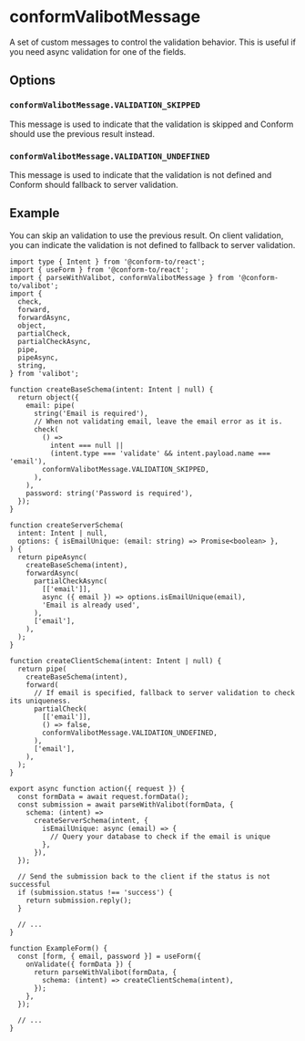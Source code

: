 # conformValibotMessage

A set of custom messages to control the validation behavior. This is useful if you need async validation for one of the fields.

## Options

### `conformValibotMessage.VALIDATION_SKIPPED`

This message is used to indicate that the validation is skipped and Conform should use the previous result instead.

### `conformValibotMessage.VALIDATION_UNDEFINED`

This message is used to indicate that the validation is not defined and Conform should fallback to server validation.

## Example

You can skip an validation to use the previous result. On client validation, you can indicate the validation is not defined to fallback to server validation.

```tsx
import type { Intent } from '@conform-to/react';
import { useForm } from '@conform-to/react';
import { parseWithValibot, conformValibotMessage } from '@conform-to/valibot';
import {
  check,
  forward,
  forwardAsync,
  object,
  partialCheck,
  partialCheckAsync,
  pipe,
  pipeAsync,
  string,
} from 'valibot';

function createBaseSchema(intent: Intent | null) {
  return object({
    email: pipe(
      string('Email is required'),
      // When not validating email, leave the email error as it is.
      check(
        () =>
          intent === null ||
          (intent.type === 'validate' && intent.payload.name === 'email'),
        conformValibotMessage.VALIDATION_SKIPPED,
      ),
    ),
    password: string('Password is required'),
  });
}

function createServerSchema(
  intent: Intent | null,
  options: { isEmailUnique: (email: string) => Promise<boolean> },
) {
  return pipeAsync(
    createBaseSchema(intent),
    forwardAsync(
      partialCheckAsync(
        [['email']],
        async ({ email }) => options.isEmailUnique(email),
        'Email is already used',
      ),
      ['email'],
    ),
  );
}

function createClientSchema(intent: Intent | null) {
  return pipe(
    createBaseSchema(intent),
    forward(
      // If email is specified, fallback to server validation to check its uniqueness.
      partialCheck(
        [['email']],
        () => false,
        conformValibotMessage.VALIDATION_UNDEFINED,
      ),
      ['email'],
    ),
  );
}

export async function action({ request }) {
  const formData = await request.formData();
  const submission = await parseWithValibot(formData, {
    schema: (intent) =>
      createServerSchema(intent, {
        isEmailUnique: async (email) => {
          // Query your database to check if the email is unique
        },
      }),
  });

  // Send the submission back to the client if the status is not successful
  if (submission.status !== 'success') {
    return submission.reply();
  }

  // ...
}

function ExampleForm() {
  const [form, { email, password }] = useForm({
    onValidate({ formData }) {
      return parseWithValibot(formData, {
        schema: (intent) => createClientSchema(intent),
      });
    },
  });

  // ...
}
```
